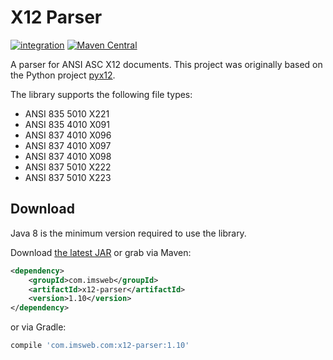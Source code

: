 # X12 Parser 

[![integration](https://github.com/imsweb/x12-parser/workflows/integration/badge.svg)](https://github.com/imsweb/x12-parser/actions)
[![Maven Central](https://maven-badges.herokuapp.com/maven-central/com.imsweb/x12-parser/badge.svg)](https://maven-badges.herokuapp.com/maven-central/com.imsweb/x12-parser)

A parser for ANSI ASC X12 documents.  This project was originally based on the Python project [pyx12](https://github.com/azoner/pyx12).

The library supports the following file types:

- ANSI 835 5010 X221
- ANSI 835 4010 X091
- ANSI 837 4010 X096
- ANSI 837 4010 X097
- ANSI 837 4010 X098
- ANSI 837 5010 X222
- ANSI 837 5010 X223

## Download

Java 8 is the minimum version required to use the library.

Download [the latest JAR][1] or grab via Maven:

```xml
<dependency>
    <groupId>com.imsweb</groupId>
    <artifactId>x12-parser</artifactId>
    <version>1.10</version>
</dependency>
```

or via Gradle:

```groovy
compile 'com.imsweb.com:x12-parser:1.10'
```

[1]: http://repository.sonatype.org/service/local/artifact/maven/redirect?r=central-proxy&g=com.imsweb&a=x12-parser&v=LATEST
